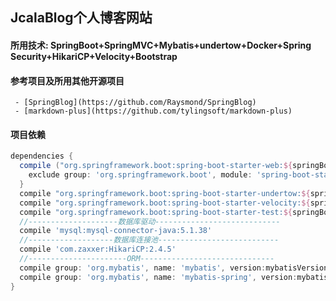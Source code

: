 ## JcalaBlog个人博客网站

#### 所用技术: SpringBoot+SpringMVC+Mybatis+undertow+Docker+Spring Security+HikariCP+Velocity+Bootstrap

#### 参考项目及所用其他开源项目
     - [SpringBlog](https://github.com/Raysmond/SpringBlog)
     - [markdown-plus](https://github.com/tylingsoft/markdown-plus)
    
#### 项目依赖
```groovy
dependencies {
  compile ("org.springframework.boot:spring-boot-starter-web:${springBootVersion}"){
    exclude group: 'org.springframework.boot', module: 'spring-boot-starter-tomcat'
  }
  compile "org.springframework.boot:spring-boot-starter-undertow:${springBootVersion}"
  compile "org.springframework.boot:spring-boot-starter-velocity:${springBootVersion}"
  compile "org.springframework.boot:spring-boot-starter-test:${springBootVersion}"
  //--------------------数据库驱动----------------------------
  compile 'mysql:mysql-connector-java:5.1.38'
  //-------------------数据库连接池---------------------------
  compile 'com.zaxxer:HikariCP:2.4.5'
  //----------------------ORM------------------------------
  compile group: 'org.mybatis', name: 'mybatis', version:mybatisVersion
  compile group: 'org.mybatis', name: 'mybatis-spring', version:mybatisSpringVersion
}
```

